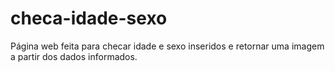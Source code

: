 # checa-idade-sexo
 Página web feita para checar idade e sexo inseridos e retornar uma imagem a partir dos dados informados.

